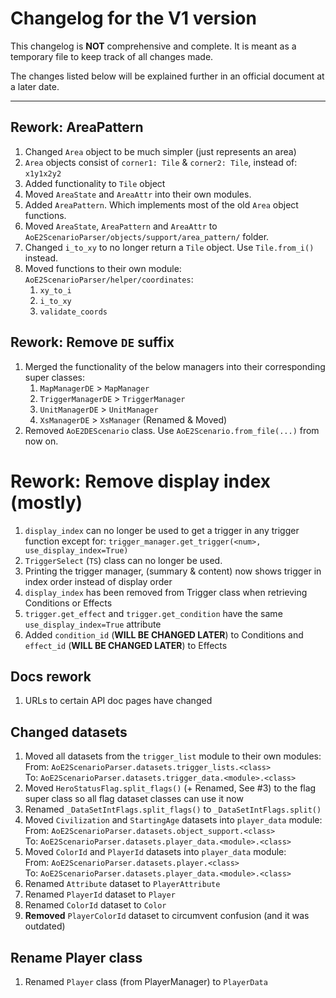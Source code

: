 # Changelog for the V1 version

This changelog is **NOT** comprehensive and complete.
It is meant as a temporary file to keep track of all changes made.

The changes listed below will be explained further in an official document at a later date.

---

## Rework: AreaPattern

1. Changed `Area` object to be much simpler (just represents an area)
2. `Area` objects consist of `corner1: Tile` & `corner2: Tile`, instead of: `x1y1x2y2`
3. Added functionality to `Tile` object
4. Moved `AreaState` and `AreaAttr` into their own modules.
5. Added `AreaPattern`. Which implements most of the old `Area` object functions.
6. Moved `AreaState`, `AreaPattern` and `AreaAttr` to `AoE2ScenarioParser/objects/support/area_pattern/` folder.
7. Changed `i_to_xy` to no longer return a `Tile` object. Use `Tile.from_i()` instead.
8. Moved functions to their own module: `AoE2ScenarioParser/helper/coordinates`:
    1. `xy_to_i`
    2. `i_to_xy`
    3. `validate_coords`

## Rework: Remove `DE` suffix

1. Merged the functionality of the below managers into their corresponding super classes:
    1. `MapManagerDE` > `MapManager`
    2. `TriggerManagerDE` > `TriggerManager`
    3. `UnitManagerDE` > `UnitManager`
    4. `XsManagerDE` > `XsManager` (Renamed & Moved)
2. Removed `AoE2DEScenario` class. Use `AoE2Scenario.from_file(...)` from now on.

# Rework: Remove display index (mostly)

1. `display_index` can no longer be used to get a trigger in any trigger function except for:
   `trigger_manager.get_trigger(<num>, use_display_index=True)`
2. `TriggerSelect` (`TS`) class can no longer be used.
3. Printing the trigger manager, (summary & content) now shows trigger in index order instead of display order
4. `display_index` has been removed from Trigger class when retrieving Conditions or Effects
5. `trigger.get_effect` and `trigger.get_condition` have the same `use_display_index=True` attribute
6. Added `condition_id` (**WILL BE CHANGED LATER**) to Conditions and `effect_id` (**WILL BE CHANGED LATER**) to Effects

## Docs rework

1. URLs to certain API doc pages have changed

## Changed datasets

1. Moved all datasets from the `trigger_list` module to their own modules:   
   From: `AoE2ScenarioParser.datasets.trigger_lists.<class>`  
   To: `AoE2ScenarioParser.datasets.trigger_data.<module>.<class>`
2. Moved `HeroStatusFlag.split_flags()` (+ Renamed, See #3) to the flag super class so all flag dataset classes can use it now
3. Renamed `_DataSetIntFlags.split_flags()` to `_DataSetIntFlags.split()`
4. Moved `Civilization` and `StartingAge` datasets into `player_data` module:  
   From: `AoE2ScenarioParser.datasets.object_support.<class>`  
   To: `AoE2ScenarioParser.datasets.player_data.<module>.<class>`
5. Moved `ColorId` and `PlayerId` datasets into `player_data` module:  
   From: `AoE2ScenarioParser.datasets.player.<class>`  
   To: `AoE2ScenarioParser.datasets.player_data.<module>.<class>`
6. Renamed `Attribute` dataset to `PlayerAttribute`
7. Renamed `PlayerId` dataset to `Player`
8. Renamed `ColorId` dataset to `Color`
9. **Removed** `PlayerColorId` dataset to circumvent confusion (and it was outdated)

## Rename Player class

1. Renamed `Player` class (from PlayerManager) to `PlayerData`
